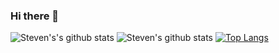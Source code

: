 ### Hi there 👋

<!--
**stevenJoyce/stevenJoyce** is a ✨ _special_ ✨ repository because its `README.md` (this file) appears on your GitHub profile.

Here are some ideas to get you started:

- 🔭 I’m currently working on ...
- 🌱 I’m currently learning ...
- 👯 I’m looking to collaborate on ...
- 🤔 I’m looking for help with ...
- 💬 Ask me about ...
- 📫 How to reach me: ...
- 😄 Pronouns: ...
- ⚡ Fun fact: ...
-->

![Steven's's github stats](https://github-readme-stats.vercel.app/api?username=stevenJoyce&count_private=true&theme=radical)
![Steven's github stats](https://github-readme-stats.vercel.app/api?username=stevenJoyce&show_icons=true&theme=radical)
[![Top Langs](https://github-readme-stats.vercel.app/api/top-langs/?username=stevenJoyce&layout=compact&theme=radical)](https://github.com/stevenJoyce/github-readme-stats)



